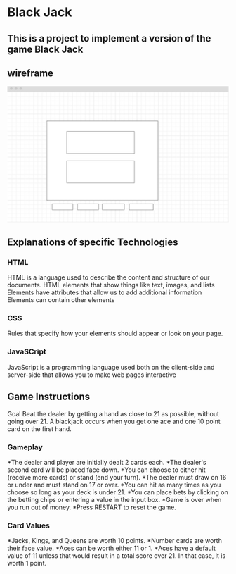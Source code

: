 # Black Jack
## This is a project to implement a version of the game Black Jack
## wireframe
![alt text](https://github.com/jsnmui/blackjackthegame/blob/main/wireframe.jpg  "wire frame")
 

## Explanations of specific Technologies 
### HTML 
HTML is a language used to describe the content and structure of our documents. 
HTML elements that show things like text, images, and lists
Elements have attributes that allow us to add additional information
Elements can contain other elements

### CSS
Rules that specify how your elements should appear or look on your page.

### JavaSCript 
JavaScript is a programming language used both on the client-side and server-side that allows you to make web pages interactive

## Game Instructions
Goal Beat the dealer by getting a hand as close to 21 as possible, without going over 21. A blackjack occurs when you get one ace and one 10 point card on the first hand.

### Gameplay

*The dealer and player are initially dealt 2 cards each.
*The dealer's second card will be placed face down.
*You can choose to either hit (receive more cards) or stand (end your turn).
*The dealer must draw on 16 or under and must stand on 17 or over.
*You can hit as many times as you choose so long as your deck is under 21.
*You can place bets by clicking on the betting chips or entering a value in the input box.
*Game is over when you run out of money.
*Press RESTART to reset the game.
### Card Values

*Jacks, Kings, and Queens are worth 10 points.
*Number cards are worth their face value.
*Aces can be worth either 11 or 1.
*Aces have a default value of 11 unless that would result in a total score over 21. In that case, it is worth 1 point.



